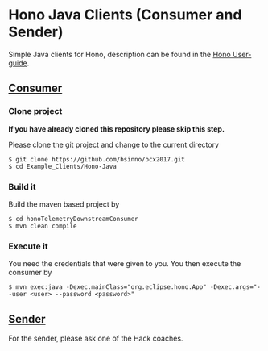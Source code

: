 # Hono Java Clients (Consumer and Sender)

Simple Java clients for Hono, description can be found in the [Hono User-guide](https://www.eclipse.org/hono/user-guide/).

## [Consumer](https://www.eclipse.org/hono/user-guide/java_client_consumer/)

### Clone project

**If you have already cloned this repository please skip this step.**

Please clone the git project and change to the current directory

```shell
$ git clone https://github.com/bsinno/bcx2017.git
$ cd Example_Clients/Hono-Java
```

### Build it
Build the maven based project by

```shell
$ cd honoTelemetryDownstreamConsumer
$ mvn clean compile
```

### Execute it
You need the credentials that were given to you. You then execute the consumer by

```shell
$ mvn exec:java -Dexec.mainClass="org.eclipse.hono.App" -Dexec.args="--user <user> --password <password>"
```


## [Sender](https://www.eclipse.org/hono/user-guide/java_client_sender/)
For the sender, please ask one of the Hack coaches.
